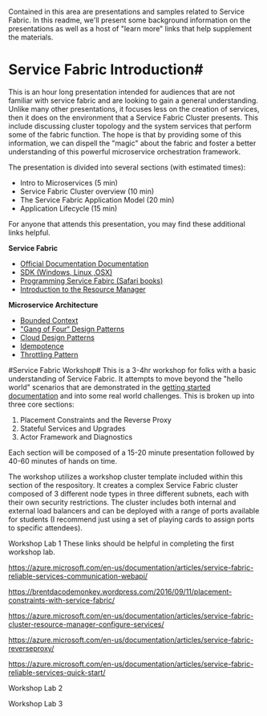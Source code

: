 Contained in this area are presentations and samples related to Service Fabric. In this readme, we'll present some background information on the presentations as well as a host of "learn more" links that help supplement the materials.

# Service Fabric Introduction#
This is an hour long presentation intended for audiences that are not familiar with service fabric and are looking to gain a general understanding. Unlike many other presentations, it focuses less on the creation of services, then it does on the environment that a Service Fabric Cluster presents. This include discussing cluster topology and the system services that perform some of the fabric function. The hope is that by providing some of this information, we can dispell the "magic" about the fabric and foster a better understanding of this powerful microservice orchestration framework.

The presentation is divided into several sections (with estimated times):
- Intro to Microservices (5 min)
- Service Fabric Cluster overview (10 min)
- The Service Fabric Application Model (20 min)
- Application Lifecycle (15 min)

For anyone that attends this presentation, you may find these additional links helpful.

**Service Fabric**
- [Official Documentation Documentation](http://aka.ms/servicefabric)
- [SDK (Windows, Linux ,OSX)](http://aka.ms/servicefabricSDK)
- [Programming Service Fabirc (Safari books)](https://www.safaribooksonline.com/library/view/programming-microsoft-azure/9781509301904/)
- [Introduction to the Resource Manager](https://azure.microsoft.com/en-us/documentation/articles/service-fabric-cluster-resource-manager-introduction/)


**Microservice Architecture**
- [Bounded Context](http://martinfowler.com/bliki/BoundedContext.html)
- ["Gang of Four“ Design Patterns](https://en.wikipedia.org/wiki/Design_Patterns)
- [Cloud Design Patterns](https://msdn.microsoft.com/en-us/library/dn568099.aspx)
- [Idempotence](https://en.wikipedia.org/wiki/Idempotence)
- [Throttling Pattern](https://msdn.microsoft.com/en-us/library/dn589798.aspx)

#Service Fabric Workshop#
This is a 3-4hr workshop for folks with a basic understanding of Service Fabric. It attempts to move beyond the "hello world" scenarios that are demonstrated in the [getting started documentation](https://azure.microsoft.com/en-us/documentation/articles/service-fabric-get-started/) and into some real world challenges. This is broken up into three core sections:

1. Placement Constraints and the Reverse Proxy
2. Stateful Services and Upgrades
3. Actor Framework and Diagnostics

Each section will be composed of a 15-20 minute presentation followed by 40-60 minutes of hands on time.

The workshop utilizes a workshop cluster template included within this section of the respository. It creates a complex Service Fabric cluster composed of 3 different node types in three different subnets, each with their own security restrictions. The cluster includes both internal and external load balancers and can be deployed with a range of ports available for students (I recommend just using a set of playing cards to assign ports to specific attendees).

Workshop Lab 1
These links should be helpful in completing the first workshop lab.

https://azure.microsoft.com/en-us/documentation/articles/service-fabric-reliable-services-communication-webapi/

https://brentdacodemonkey.wordpress.com/2016/09/11/placement-constraints-with-service-fabric/

https://azure.microsoft.com/en-us/documentation/articles/service-fabric-cluster-resource-manager-configure-services/

https://azure.microsoft.com/en-us/documentation/articles/service-fabric-reverseproxy/

https://azure.microsoft.com/en-us/documentation/articles/service-fabric-reliable-services-quick-start/

Workshop Lab 2

Workshop Lab 3
